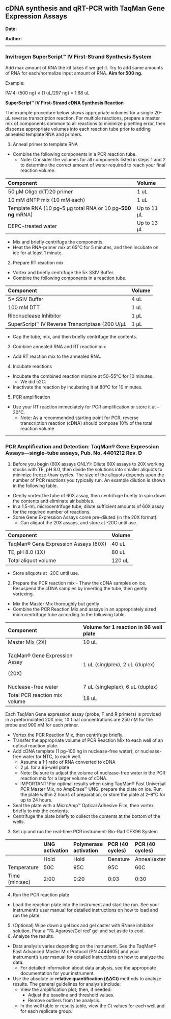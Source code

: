## cDNA synthesis and qRT-PCR with TaqMan Gene Expression Assays

**Date:**

**Author:**

---

### Invitrogen SuperScript™ IV First-Strand Synthesis System

Add max amount of RNA the kit takes if we get it. Try to add same amounts of RNA for each/normalize input amount of RNA. **Aim for 500 ng.**

Example:

PA14: (500 ng) × (1 uL/297 ng) = 1.68 uL 

**SuperScript™ IV First-Strand cDNA Synthesis Reaction**

The example procedure below shows appropriate volumes for a single 20-μL reverse transcription reaction. For multiple reactions, prepare a master mix of components common to all reactions to minimize pipetting error, then dispense appropriate volumes into each reaction tube prior to adding annealed template RNA and primers.

1. Anneal primer to template RNA
- Combine the following components in a PCR reaction tube.
   - Note: Consider the volumes for all components listed in steps 1 and 2 to determine the correct amount of water required to reach your final reaction volume.

|Component|Volume|
| :- | :- |
|50 μM Oligo d(T)20 primer|1 uL|
|10 mM dNTP mix (10 mM each) |1 uL|
|Template RNA (10 pg–5 μg total RNA or 10 pg–**500 ng** mRNA) |Up to 11 μL|
|DEPC-treated water |Up to 13 μL|

- Mix and briefly centrifuge the components.
- Heat the RNA-primer mix at 65°C for 5 minutes, and then incubate on ice for at least 1 minute.
2. Prepare RT reaction mix
- Vortex and briefly centrifuge the 5× SSIV Buffer.
- Combine the following components in a reaction tube.

|Component|Volume|
| :- | :- |
|5× SSIV Buffer|4 uL|
|100 mM DTT |1 uL|
|Ribonuclease Inhibitor |1 μL|
|SuperScript™ IV Reverse Transcriptase (200 U/μL|1 μL|

- Cap the tube, mix, and then briefly centrifuge the contents.
3. Combine annealed RNA and RT reaction mix
- Add RT reaction mix to the annealed RNA. 
4. Incubate reactions
- Incubate the combined reaction mixture at 50–55°C for 10 minutes.
   - We did 52C. 
- Inactivate the reaction by incubating it at 80°C for 10 minutes.
5. PCR amplification 
- Use your RT reaction immediately for PCR amplification or store it at –20°C.
   - Note: As a recommended starting point for PCR, reverse transcription reaction (cDNA) should compose 10% of the total reaction volume

---

### PCR Amplification and Detection: TaqMan® Gene Expression Assays—single–tube assays, Pub. No. 4401212 Rev. D

1. Before you begin (60X assays ONLY): Dilute 60X assays to 20X working stocks with TE, pH 8.0, then divide the solutions into smaller aliquots to minimize freeze-thaw cycles. The size of the aliquots depends upon the number of PCR reactions you typically run. An example dilution is shown in the following table.
- Gently vortex the tube of 60X assay, then centrifuge briefly to spin down the contents and eliminate air bubbles.
- In a 1.5-mL microcentrifuge tube, dilute sufficient amounts of 60X assay for the required number of reactions.
- Some Gene Expression Assays come pre-diluted (in the 20X format)!
   - Can aliquot the 20X assays, and store at -20C until use.  

|Component|Volume|
| :- | :- |
|TaqMan® Gene Expression Assays (60X)|40 uL|
|TE, pH 8.0 (1X)|80 uL|
|Total aliquot volume|120 uL |

- Store aliquots at -20C until use. 
2. Prepare the PCR reaction mix - Thaw the cDNA samples on ice. Resuspend the cDNA samples by inverting the tube, then gently vortexing. 
- Mix the Master Mix thoroughly but gently 
- Combine the PCR Reaction Mix and assays in an appropriately sized microcentrifuge tube according to the following table.

|Component|Volume for 1 reaction in 96 well plate|
| :- | :- |
|Master Mix (2X)|10 uL|
|<p>TaqMan® Gene Expression Assay</p><p>(20X)</p>|1 uL (singlplex), 2 uL (duplex) |
|Nuclease-free water|7 uL (singleplex), 6 uL (duplex) |
|Total PCR reaction mix volume |18 uL|

Each TaqMan Gene expression assay (probe, F and R primers) is provided in a preformulated 20X mix; 1X final concentrations are 250 nM for the probe and 900 nM for each primer.

- Vortex the PCR Reaction Mix, then centrifuge briefly.
- Transfer the appropriate volume of PCR Reaction Mix to each well of an optical reaction plate.
- Add cDNA template (1 pg–100 ng in nuclease-free water), or nuclease-free water for NTC, to each well.
   - Assume a 1:1 ratio of RNA converted to cDNA
   - 2 μL for a 96-well plate 
   - Note: Be sure to adjust the volume of nuclease-free water in the PCR reaction mix for a larger volume of cDNA.
   - IMPORTANT! For optimal results when using TaqMan® Fast Universal PCR Master Mix, no AmpErase™ UNG, prepare the plate on ice. Run the plate within 2 hours of preparation, or store the plate at 2–8°C for up to 24 hours.
- Seal the plate with a MicroAmp™ Optical Adhesive Film, then vortex briefly to mix the contents.
- Centrifuge the plate briefly to collect the contents at the bottom of the wells.
3. Set up and run the real-time PCR instrument: Bio-Rad CFX96 System 

||UNG activation|Polymerase activation|PCR (40 cycles)|PCR (40 cycles)|
| :- | :- | :- | :- | :- |
||Hold|Hold|Denature|Anneal/extend|
|Temperature|50C|95C|95C|60C|
|Time (min:sec)|2:00|0:20|0:03|0:30|

4. Run the PCR reaction plate
- Load the reaction plate into the instrument and start the run. See your instrument’s user manual for detailed instructions on how to load and run the plate.
5. (Optional) Wipe down a gel box and gel caster with RNase inhibitor solution. Pour a ‘1% Agarose/Gel red’ gel and set aside to cool. 
6. Analyze the results. 
- Data analysis varies depending on the instrument. See the TaqMan® Fast Advanced Master Mix Protocol (PN 4444605) and your instrument’s user manual for detailed instructions on how to analyze the data.
   - For detailed information about data analysis, see the appropriate documentation for your instrument. 
- Use the absolute or **relative quantification (ΔΔCt)** methods to analyze results. The general guidelines for analysis include:
   - View the amplification plot; then, if needed:
      - Adjust the baseline and threshold values.
      - Remove outliers from the analysis.
   - In the well table or results table, view the Ct values for each well and for each replicate group.
